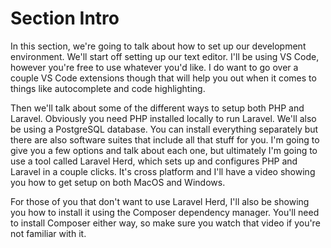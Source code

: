 # Section Intro

In this section, we're going to talk about how to set up our development environment. We'll start off setting up our text editor. I'll be using VS Code, however you're free to use whatever you'd like. I do want to go over a couple VS Code extensions though that will help you out when it comes to things like autocomplete and code highlighting.

Then we'll talk about some of the different ways to setup both PHP and Laravel. Obviously you need PHP installed locally to run Laravel. We'll also be using a PostgreSQL database. You can install everything separately but there are also software suites that include all that stuff for you. I'm going to give you a few options and talk about each one, but ultimately I'm going to use a tool called Laravel Herd, which sets up and configures PHP and Laravel in a couple clicks. It's cross platform and I'll have a video showing you how to get setup on both MacOS and Windows. 

For those of you that don't want to use Laravel Herd, I'll also be showing you how to install it using the Composer dependency manager. You'll need to install Composer either way, so make sure you watch that video if you're not familiar with it.
